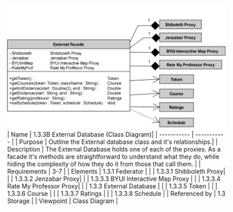 ![1.3.3B External Database (Class Diagram)](https://github.com/MckennahPalmer/CSE430/blob/team1_JM/1.3.3B%20External%20Database%20(Class%20Diagram).drawio%20(2).svg)
<br>
| Name | 1.3.3B External Database (Class Diagram)|
| ----------- | ----------- |
| Purpose | Outline the External database class and it's relationships.|
| Description | The External Database holds one of each of the proxies. As a facade it's methods are straightforward to understand what they do, while hiding the complexity of how they do it from those that call them.  |
| Requirements | 3-7 |
| Elements | 1.3.1 Federator |
|  | 1.3.3.1 Shibboleth Proxy|
|  | 1.3.3.2 Jenzabar Proxy|
|  | 1.3.3.3 BYUI Interactive Map Proxy |
|  | 1.3.3.4 Rate My Professor Proxy|
|  | 1.3.3 External Database |
|  | 1.3.3.5 Token  |
|  | 1.3.3.6 Course |
|  | 1.3.3.7 Ratings |
|  | 1.3.3.8 Schedule |
| Referenced by | 1.3 Storage |
| Viewpoint | Class Diagram |